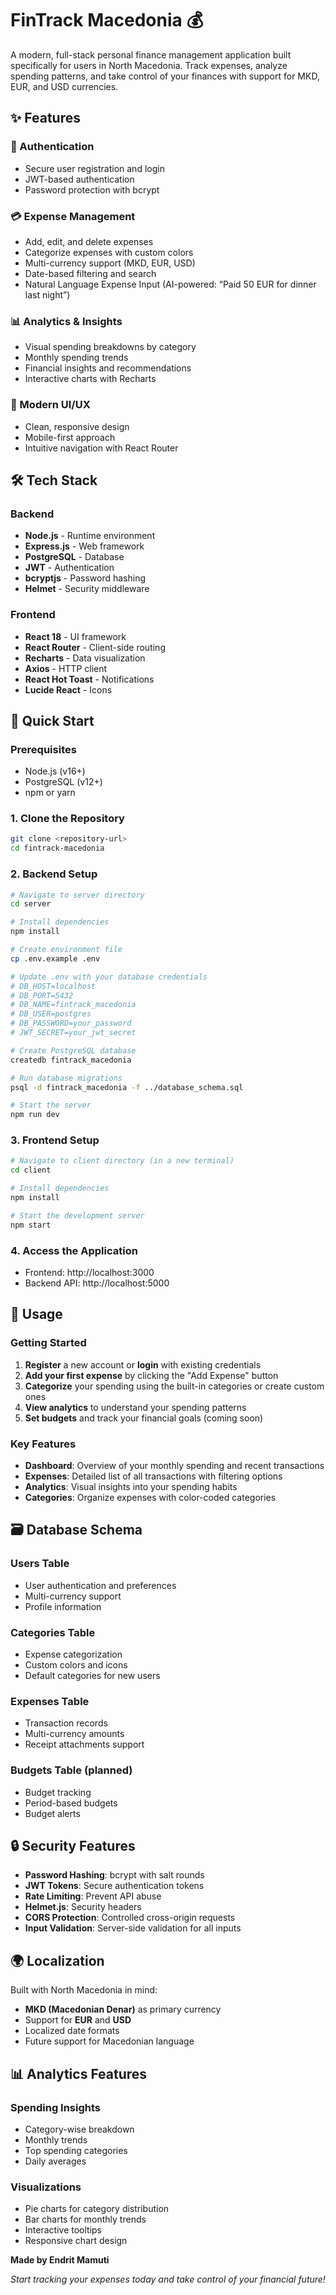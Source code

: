 # FinTrack Macedonia 💰

A modern, full-stack personal finance management application built specifically for users in North Macedonia. Track expenses, analyze spending patterns, and take control of your finances with support for MKD, EUR, and USD currencies.

## ✨ Features

### 🔐 Authentication
- Secure user registration and login
- JWT-based authentication
- Password protection with bcrypt

### 💳 Expense Management
- Add, edit, and delete expenses
- Categorize expenses with custom colors
- Multi-currency support (MKD, EUR, USD)
- Date-based filtering and search
- Natural Language Expense Input (AI-powered: “Paid 50 EUR for dinner last night”)

### 📊 Analytics & Insights
- Visual spending breakdowns by category
- Monthly spending trends
- Financial insights and recommendations
- Interactive charts with Recharts

### 🎨 Modern UI/UX
- Clean, responsive design
- Mobile-first approach
- Intuitive navigation with React Router

## 🛠️ Tech Stack

### Backend
- **Node.js** - Runtime environment
- **Express.js** - Web framework
- **PostgreSQL** - Database
- **JWT** - Authentication
- **bcryptjs** - Password hashing
- **Helmet** - Security middleware

### Frontend
- **React 18** - UI framework
- **React Router** - Client-side routing
- **Recharts** - Data visualization
- **Axios** - HTTP client
- **React Hot Toast** - Notifications
- **Lucide React** - Icons

## 🚀 Quick Start

### Prerequisites
- Node.js (v16+)
- PostgreSQL (v12+)
- npm or yarn

### 1. Clone the Repository
```bash
git clone <repository-url>
cd fintrack-macedonia
```

### 2. Backend Setup
```bash
# Navigate to server directory
cd server

# Install dependencies
npm install

# Create environment file
cp .env.example .env

# Update .env with your database credentials
# DB_HOST=localhost
# DB_PORT=5432
# DB_NAME=fintrack_macedonia
# DB_USER=postgres
# DB_PASSWORD=your_password
# JWT_SECRET=your_jwt_secret

# Create PostgreSQL database
createdb fintrack_macedonia

# Run database migrations
psql -d fintrack_macedonia -f ../database_schema.sql

# Start the server
npm run dev
```

### 3. Frontend Setup
```bash
# Navigate to client directory (in a new terminal)
cd client

# Install dependencies
npm install

# Start the development server
npm start
```

### 4. Access the Application
- Frontend: http://localhost:3000
- Backend API: http://localhost:5000

## 📱 Usage

### Getting Started
1. **Register** a new account or **login** with existing credentials
2. **Add your first expense** by clicking the "Add Expense" button
3. **Categorize** your spending using the built-in categories or create custom ones
4. **View analytics** to understand your spending patterns
5. **Set budgets** and track your financial goals (coming soon)

### Key Features
- **Dashboard**: Overview of your monthly spending and recent transactions
- **Expenses**: Detailed list of all transactions with filtering options
- **Analytics**: Visual insights into your spending habits
- **Categories**: Organize expenses with color-coded categories

## 🗃️ Database Schema

### Users Table
- User authentication and preferences
- Multi-currency support
- Profile information

### Categories Table
- Expense categorization
- Custom colors and icons
- Default categories for new users

### Expenses Table
- Transaction records
- Multi-currency amounts
- Receipt attachments support

### Budgets Table (planned)
- Budget tracking
- Period-based budgets
- Budget alerts

## 🔒 Security Features

- **Password Hashing**: bcrypt with salt rounds
- **JWT Tokens**: Secure authentication tokens
- **Rate Limiting**: Prevent API abuse
- **Helmet.js**: Security headers
- **CORS Protection**: Controlled cross-origin requests
- **Input Validation**: Server-side validation for all inputs

## 🌍 Localization

Built with North Macedonia in mind:
- **MKD (Macedonian Denar)** as primary currency
- Support for **EUR** and **USD**
- Localized date formats
- Future support for Macedonian language

## 📊 Analytics Features

### Spending Insights
- Category-wise breakdown
- Monthly trends
- Top spending categories
- Daily averages

### Visualizations
- Pie charts for category distribution
- Bar charts for monthly trends
- Interactive tooltips
- Responsive chart design

**Made by Endrit Mamuti**

*Start tracking your expenses today and take control of your financial future!*
